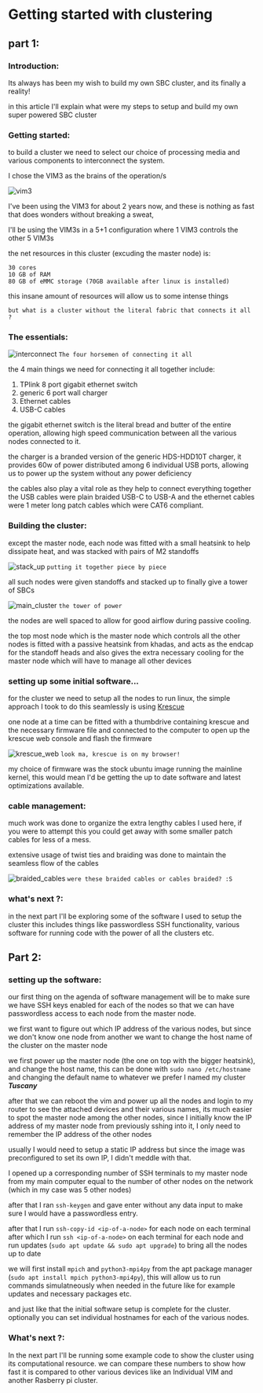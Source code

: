 # Getting started with clustering 
## part 1:

### Introduction:
Its always has been my wish to build my own SBC cluster, and its finally a reality!

in this article I'll explain what were my steps to setup and build my own super powered SBC cluster

### Getting started:
to build a cluster we need to select our choice of processing media and various components to interconnect the system.

I chose the VIM3 as the brains of the operation/s

![vim3](vim3.jpg "vim3")

I've been using the VIM3 for about 2 years now, and these is nothing as fast that does wonders without breaking a sweat,

I'll be using the VIM3s in a 5+1 configuration where 1 VIM3 controls the other 5 VIM3s

the net resources in this cluster (excuding the master node) is:
```
30 cores
10 GB of RAM
80 GB of eMMC storage (70GB available after linux is installed)
```
this insane amount of resources will allow us to some intense things

`but what is a cluster without the literal fabric that connects it all ?`

### The essentials:
![interconnect](essentials.png "essentials")
`The four horsemen of connecting it all`

the 4 main things we need for connecting it all together include:

1. TPlink 8 port gigabit ethernet switch
2. generic 6 port wall charger
3. Ethernet cables
4. USB-C cables

the gigabit ethernet switch is the literal bread and butter of the entire operation, allowing high speed communication between all the various nodes connected to it.

the charger is a branded version of the generic HDS-HDD10T charger, it provides 60w of power distributed among 6 individual USB ports, allowing us to power up the system without any power deficiency

the cables also play a vital role as they help to connect everything together
the USB cables were plain braided USB-C to USB-A and the ethernet cables were 1 meter long patch cables which were CAT6 compliant.

### Building the cluster:
except the master node, each node was fitted with a small heatsink to help dissipate heat, and was stacked with pairs of M2 standoffs

![stack_up](stack_up.png "stacked up node")
`putting it together piece by piece`

all such nodes were given standoffs and stacked up to finally give a tower of SBCs

![main_cluster](main_cluster.png "main cluster")
`the tower of power`

the nodes are well spaced to allow for good airflow during passive cooling.

the top most node which is the master node which controls all the other nodes is fitted with a passive heatsink from khadas, and acts as the endcap for the standoff heads and also gives the extra necessary cooling for the master node which will have to manage all other devices

### setting up some initial software...
for the cluster we need to setup all the nodes to run linux, the simple approach I took to do this seamlessly is using [Krescue](https://docs.khadas.com/vim3/Krescue.html)

one node at a time can be fitted with a thumbdrive containing krescue and the necessary firmware file and connected to the computer to open up the krescue web console and flash the firmware

![krescue_web](krescue_web.png "krescue web client")
`look ma, krescue is on my browser!`

my choice of firmware was the stock ubuntu image running the mainline kernel, this would mean I'd be getting the up to date software and latest optimizations available.

### cable management:
much work was done to organize the extra lengthy cables I used here, if you were to attempt this you could get away with some smaller patch cables for less of a mess.

extensive usage of twist ties and braiding was done to maintain the seamless flow of the cables

![braided_cables](braid.png "braided cables")
`were these braided cables or cables braided? :S`

### what's next ?:
in the next part I'll be exploring some of the software I used to setup the cluster this includes things like passwordless SSH functionality, various software for running code with the power of all the clusters etc. 

## Part 2:

### setting up the software:

our first thing on the agenda of software management will be to make sure we have SSH keys enabled for each of the nodes so that we can have passwordless access to each node from the master node.

we first want to figure out which IP address of the various nodes, but since we don't know one node from another we want to change the host name of the cluster on the master node

we first power up the master node (the one on top with the bigger heatsink), and change the host name, this can be done with 
`sudo nano /etc/hostname` and changing the default name to whatever we prefer
I named my cluster ***Tuscany*** 

after that we can reboot the vim and power up all the nodes and login to my router to see the attached devices and their various names, its much easier to spot the master node among the other nodes, since I initially know the IP address of my master node from previously sshing into it, I only need to remember the IP address of the other nodes

usually I would need to setup a static IP address but since the image was preconfigured to set its own IP, I didn't meddle with that.

I opened up a corresponding number of SSH terminals to my master node from my main computer equal to the number of other nodes on the network (which in my case was 5 other nodes)

after that I ran `ssh-keygen` and gave enter without any data input to make sure I would have a passwordless entry.

after that I run `ssh-copy-id <ip-of-a-node>` for each node on each terminal after which I run `ssh <ip-of-a-node>` on each terminal for each node and run updates (`sudo apt update && sudo apt upgrade`) to bring all the nodes up to date

we will first install `mpich` and `python3-mpi4py` from the apt package manager (`sudo apt install mpich python3-mpi4py`), this will allow us to run commands simulatneously when needed in the future like for example updates and necessary packages etc.

and just like that the initial software setup is complete for the cluster.
optionally you can set individual hostnames for each of the various nodes.

### What's next ?:
In the next part I'll be running some example code to show the cluster using its computational resource. we can compare these numbers to show how fast it is compared to other various devices like an Individual VIM and another Rasberry pi cluster.
